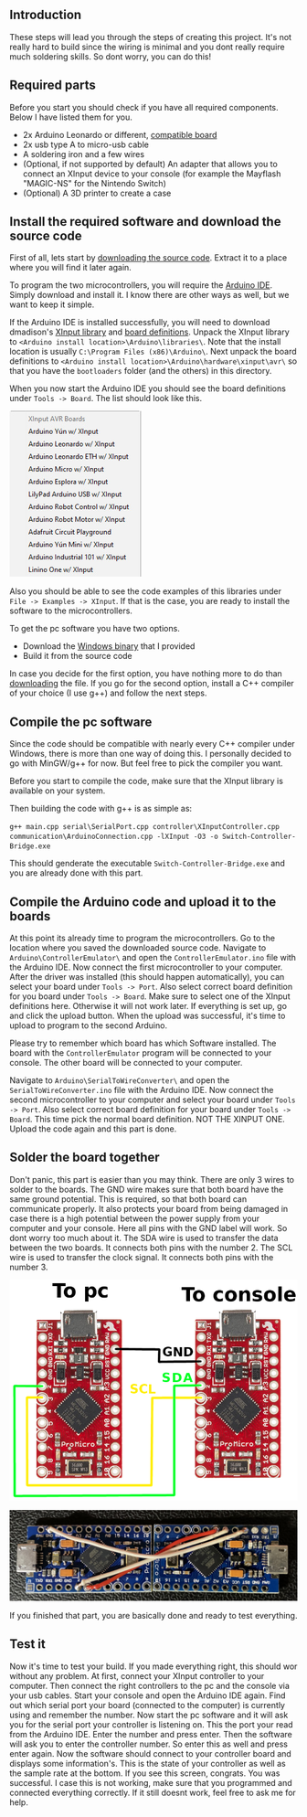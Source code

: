 ## Introduction

These steps will lead you through the steps of creating this project.
It's not really hard to build since the wiring is minimal and you dont really require much soldering skills.
So dont worry, you can do this!

## Required parts

Before you start you should check if you have all required components.
Below I have listed them for you. 

- 2x Arduino Leonardo or different, [compatible board](https://github.com/dmadison/ArduinoXInput#compatible-boards)
- 2x usb type A to micro-usb cable
- A soldering iron and a few wires
- (Optional, if not supported by default) An adapter that allows you to connect an XInput device to your console (for example the Mayflash "MAGIC-NS" for the Nintendo Switch)
- (Optional) A 3D printer to create a case

## Install the required software and download the source code

First of all, lets start by [downloading the source code](https://github.com/TheRealKasumi/Switch-Controller-Bridge/archive/master.zip).
Extract it to a place where you will find it later again.

To program the two microcontrollers, you will require the [Arduino IDE](https://www.arduino.cc/en/software).
Simply download and install it. 
I know there are other ways as well, but we want to keep it simple.

If the Arduino IDE is installed successfully, you will need to download dmadison's [XInput library](https://github.com/dmadison/ArduinoXInput) and [board definitions](https://github.com/dmadison/ArduinoXInput_AVR).
Unpack the XInput library to `<Arduino install location>\Arduino\libraries\`.
Note that the install location is usually `C:\Program Files (x86)\Arduino\`.
Next unpack the board definitions to `<Arduino install location>\Arduino\hardware\xinput\avr\` so that you have the `bootloaders` folder (and the others) in this directory.

When you now start the Arduino IDE you should see the board definitions under `Tools -> Board`.
The list should look like this.

![](./Media/board_defs.jpg)

Also you should be able to see the code examples of this libraries under `File -> Examples -> XInput`.
If that is the case, you are ready to install the software to the microcontrollers.

To get the pc software you have two options.
- Download the [Windows binary](https://github.com/TheRealKasumi/Switch-Controller-Bridge/releases/tag/v0.0.1) that I provided
- Build it from the source code

In case you decide for the first option, you have nothing more to do than [downloading](https://github.com/TheRealKasumi/Switch-Controller-Bridge/releases/tag/v0.0.1) the file.
If you go for the second option, install a C++ compiler of your choice (I use g++) and follow the next steps.


## Compile the pc software

Since the code should be compatible with nearly every C++ compiler under Windows, there is more than one way of doing this.
I personally decided to go with MinGW/g++ for now. 
But feel free to pick the compiler you want.

Before you start to compile the code, make sure that the XInput library is available on your system. 

Then building the code with g++ is as simple as:

`g++ main.cpp serial\SerialPort.cpp controller\XInputController.cpp communication\ArduinoConnection.cpp -lXInput -O3 -o Switch-Controller-Bridge.exe`

This should genderate the executable `Switch-Controller-Bridge.exe` and you are already done with this part.


## Compile the Arduino code and upload it to the boards

At this point its already time to program the microcontrollers.
Go to the location where you saved the downloaded source code.
Navigate to `Arduino\ControllerEmulator\` and open the `ControllerEmulator.ino` file with the Arduino IDE.
Now connect the first microcontroller to your computer.
After the driver was installed (this should happen automatically), you can select your board under `Tools -> Port`.
Also select correct board definition for you board under `Tools -> Board`.
Make sure to select one of the XInput definitions here.
Otherwise it will not work later. 
If everything is set up, go and click the upload button. 
When the upload was successful, it's time to upload to program to the second Arduino.

Please try to remember which board has which Software installed.
The board with the `ControllerEmulator` program will be connected to your console.
The other board will be connected to your computer.

Navigate to `Arduino\SerialToWireConverter\` and open the `SerialToWireConverter.ino` file with the Arduino IDE.
Now connect the second microcontroller to your computer and select your board under `Tools -> Port`.
Also select correct board definition for your board under `Tools -> Board`.
This time pick the normal board definition.
NOT THE XINPUT ONE.
Upload the code again and this part is done. 


## Solder the board together

Don't panic, this part is easier than you may think.
There are only 3 wires to solder to the boards.
The GND wire makes sure that both board have the same ground potential.
This is required, so that both board can communicate properly.
It also protects your board from being damaged in case there is a high potential between the power supply from your computer and your console.
Here all pins with the GND label will work.
So dont worry too much about it.
The SDA wire is used to transfer the data between the two boards.
It connects both pins with the number 2. 
The SCL wire is used to transfer the clock signal. 
It connects both pins with the number 3.   

![](./Media/wiring.png)

![](./Media/pro_micro_adapter.jpg)

If you finished that part, you are basically done and ready to test everything.


## Test it

Now it's time to test your build.
If you made everything right, this should wor without any problem.
At first, connect your XInput controller to your computer.
Then connect the right controllers to the pc and the console via your usb cables.
Start your console and open the Arduino IDE again.
Find out which serial port your board (connected to the computer) is currently using and remember the number. 
Now start the pc software and it will ask you for the serial port your controller is listening on.
This the port your read from the Arduino IDE. 
Enter the number and press enter. 
Then the software will ask you to enter the controller number.
So enter this as well and press enter again.
Now the software should connect to your controller board and displays some information's.
This is the state of your controller as well as the sample rate at the bottom.
If you see this screen, congrats. You was successful.
I case this is not working, make sure that you programmed and connected everything correctly.
If it still doesnt work, feel free to ask me for help.